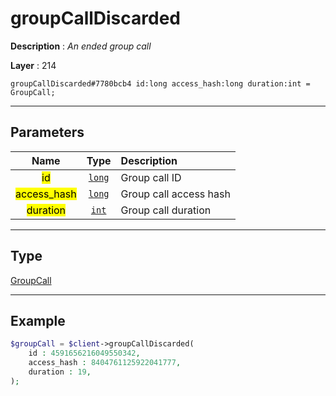 # groupCallDiscarded

**Description** : *An ended group call*

**Layer** : 214

```tl
groupCallDiscarded#7780bcb4 id:long access_hash:long duration:int = GroupCall;
```

---

## Parameters

| Name | Type | Description |
| :---: | :---: | :--- |
| <mark>id</mark> | [`long`](type/long) | Group call ID |
| <mark>access_hash</mark> | [`long`](type/long) | Group call access hash |
| <mark>duration</mark> | [`int`](type/int) | Group call duration |

---

## Type

[GroupCall](type/GroupCall)

---

## Example

```php
$groupCall = $client->groupCallDiscarded(
	id : 4591656216049550342,
	access_hash : 8404761125922041777,
	duration : 19,
);
```